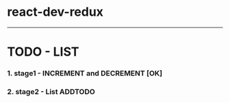 # react-dev-redux
---
# TODO - LIST
### 1. stage1 - INCREMENT and DECREMENT [OK]
### 2. stage2 - List ADDTODO
